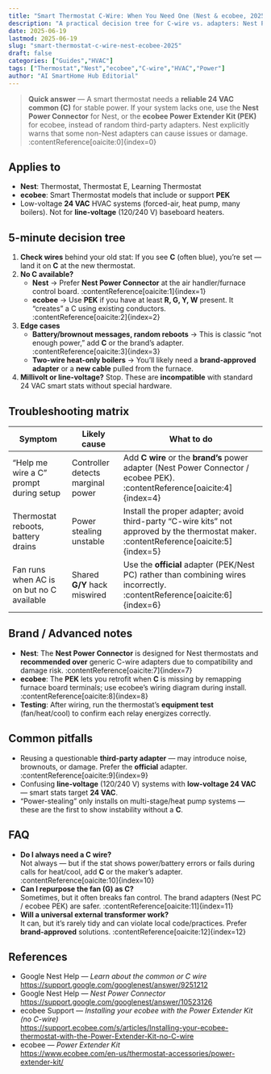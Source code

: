 ```yaml
---
title: "Smart Thermostat C-Wire: When You Need One (Nest & ecobee, 2025)"
description: "A practical decision tree for C-wire vs. adapters: Nest Power Connector, ecobee PEK, what systems work, and safe installation tips."
date: 2025-06-19
lastmod: 2025-06-19
slug: "smart-thermostat-c-wire-nest-ecobee-2025"
draft: false
categories: ["Guides","HVAC"]
tags: ["Thermostat","Nest","ecobee","C-wire","HVAC","Power"]
author: "AI SmartHome Hub Editorial"
---
```


> **Quick answer** — A smart thermostat needs a **reliable 24 VAC common (C)** for stable power. If your system lacks one, use the **Nest Power Connector** for Nest, or the **ecobee Power Extender Kit (PEK)** for ecobee, instead of random third-party adapters. Nest explicitly warns that some non-Nest adapters can cause issues or damage. :contentReference[oaicite:0]{index=0}

## Applies to
- **Nest**: Thermostat, Thermostat E, Learning Thermostat  
- **ecobee**: Smart Thermostat models that include or support **PEK**  
- Low-voltage **24 VAC** HVAC systems (forced-air, heat pump, many boilers). Not for **line-voltage** (120/240 V) baseboard heaters.

## 5-minute decision tree
1. **Check wires** behind your old stat: If you see **C** (often blue), you’re set — land it on **C** at the new thermostat.  
2. **No C available?**  
   - **Nest** → Prefer **Nest Power Connector** at the air handler/furnace control board. :contentReference[oaicite:1]{index=1}  
   - **ecobee** → Use **PEK** if you have at least **R, G, Y, W** present. It “creates” a C using existing conductors. :contentReference[oaicite:2]{index=2}  
3. **Edge cases**  
   - **Battery/brownout messages, random reboots** → This is classic “not enough power,” add **C** or the brand’s adapter. :contentReference[oaicite:3]{index=3}  
   - **Two-wire heat-only boilers** → You’ll likely need a **brand-approved adapter** or a **new cable** pulled from the furnace.  
4. **Millivolt or line-voltage?** Stop. These are **incompatible** with standard 24 VAC smart stats without special hardware.

## Troubleshooting matrix
| Symptom                                   | Likely cause                      | What to do                                                   |
| ----------------------------------------- | --------------------------------- | ------------------------------------------------------------ |
| “Help me wire a C” prompt during setup    | Controller detects marginal power | Add **C wire** or the **brand’s** power adapter (Nest Power Connector / ecobee PEK). :contentReference[oaicite:4]{index=4} |
| Thermostat reboots, battery drains        | Power stealing unstable           | Install the proper adapter; avoid third-party “C-wire kits” not approved by the thermostat maker. :contentReference[oaicite:5]{index=5} |
| Fan runs when AC is on but no C available | Shared **G/Y** hack miswired      | Use the **official** adapter (PEK/Nest PC) rather than combining wires incorrectly. :contentReference[oaicite:6]{index=6} |

## Brand / Advanced notes
- **Nest**: The **Nest Power Connector** is designed for Nest thermostats and **recommended over** generic C-wire adapters due to compatibility and damage risk. :contentReference[oaicite:7]{index=7}  
- **ecobee**: The **PEK** lets you retrofit when **C** is missing by remapping furnace board terminals; use ecobee’s wiring diagram during install. :contentReference[oaicite:8]{index=8}  
- **Testing**: After wiring, run the thermostat’s **equipment test** (fan/heat/cool) to confirm each relay energizes correctly.

## Common pitfalls
- Reusing a questionable **third-party adapter** — may introduce noise, brownouts, or damage. Prefer the **official** adapter. :contentReference[oaicite:9]{index=9}  
- Confusing **line-voltage** (120/240 V) systems with **low-voltage 24 VAC** — smart stats target **24 VAC**.  
- “Power-stealing” only installs on multi-stage/heat pump systems — these are the first to show instability without a **C**.

## FAQ
- **Do I always need a C wire?**  
  Not always — but if the stat shows power/battery errors or fails during calls for heat/cool, add **C** or the maker’s adapter. :contentReference[oaicite:10]{index=10}
- **Can I repurpose the fan (G) as C?**  
  Sometimes, but it often breaks fan control. The brand adapters (Nest PC / ecobee PEK) are safer. :contentReference[oaicite:11]{index=11}
- **Will a universal external transformer work?**  
  It can, but it’s rarely tidy and can violate local code/practices. Prefer **brand-approved** solutions. :contentReference[oaicite:12]{index=12}

## References
- Google Nest Help — *Learn about the common or C wire*  
  https://support.google.com/googlenest/answer/9251212  
- Google Nest Help — *Nest Power Connector*  
  https://support.google.com/googlenest/answer/10523126  
- ecobee Support — *Installing your ecobee with the Power Extender Kit (no C-wire)*  
  https://support.ecobee.com/s/articles/Installing-your-ecobee-thermostat-with-the-Power-Extender-Kit-no-C-wire  
- ecobee — *Power Extender Kit*  
  https://www.ecobee.com/en-us/thermostat-accessories/power-extender-kit/